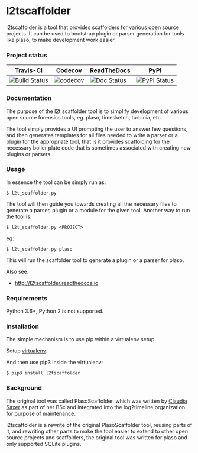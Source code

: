 # l2tscaffolder
l2tscaffolder is a tool that provides scaffolders for various open source projects. It can be used to bootstrap plugin or parser generation for tools like plaso, to make development work easier.

### Project status
[Travis-CI](https://travis-ci.com/) | [Codecov](https://codecov.io/) | [ReadTheDocs](https://readthedocs.org) | [PyPi](https://pypi.python.org)
--- | --- | --- | ---
[![Build Status](https://travis-ci.com/log2timeline/l2tscaffolder.svg?branch=master)](https://travis-ci.com/log2timeline/l2tscaffolder) | [![codecov](https://codecov.io/gh/log2timeline/l2tscaffolder/branch/master/graph/badge.svg)](https://codecov.io/gh/log2timeline/l2tscaffolder) | [![Doc Status](https://readthedocs.org/projects/pip/badge/)](https://l2tscaffolder.readthedocs.org) | [![PyPi Status](https://img.shields.io/pypi/v/l2tscaffolder.svg)](https://pypi.python.org/pypi/l2tscaffolder)

### Documentation

The purpose of the l2t scaffolder tool is to simplify development of various
open source forensics tools, eg. plaso, timesketch, turbinia, etc.

The tool simply provides a UI prompting the user to answer few questions, and
then generates templates for all files needed to write a parser or a plugin for
the appropriate tool, that is it provides scaffolding for the necessary boiler
plate code that is sometimes associated with creating new plugins or parsers.

### Usage

In essence the tool can be simply run as:

```
$ l2t_scaffolder.py
```

The tool will then guide you towards creating all the necessary files to
generate a parser, plugin or a module for the given tool. Another way to run
the tool is:

```
$ l2t_scaffolder.py <PROJECT>
```

eg:

```
$ l2t_scaffolder.py plaso
```

This will run the scaffolder tool to generate a plugin or a parser for plaso.

Also see:

+ http://l2tscaffolder.readthedocs.io

### Requirements
Python 3.6+, Python 2 is not supported.

### Installation

The simple mechanism is to use pip within a virtualenv setup.

Setup
[virtualenv](https://github.com/log2timeline/l2tscaffolder/wiki/Running-scaffolder-in-virtualenv).

And then use pip3 inside the virtualenv:

```
$ pip3 install l2tscaffolder
```


### Background
The original tool was called PlasoScaffolder, which was written by
[Claudia Saxer](https://github.com/ClaudiaSaxer) as part of her BSc and
integrated into the log2timeline organization for purpose of maintenance.

l2tscaffolder is a rewrite of the original PlasoScaffolder tool, reusing parts
of it, and rewriting other parts to make the tool easier to extend to other
open source projects and scaffolders, the original tool was written for plaso
and only supported SQLite plugins.
